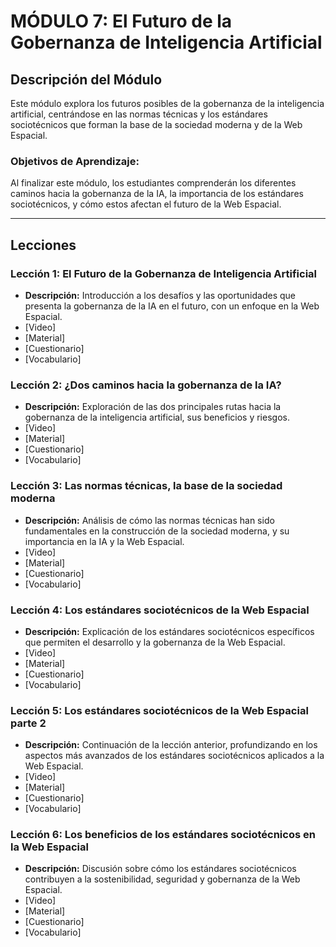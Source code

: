 # MÓDULO 7: El Futuro de la Gobernanza de Inteligencia Artificial
## Descripción del Módulo
Este módulo explora los futuros posibles de la gobernanza de la inteligencia artificial, centrándose en las normas técnicas y los estándares sociotécnicos que forman la base de la sociedad moderna y de la Web Espacial.
### Objetivos de Aprendizaje: 
Al finalizar este módulo, los estudiantes comprenderán los diferentes caminos hacia la gobernanza de la IA, la importancia de los estándares sociotécnicos, y cómo estos afectan el futuro de la Web Espacial.
________________________________________
## Lecciones
### Lección 1: El Futuro de la Gobernanza de Inteligencia Artificial
* **Descripción:** Introducción a los desafíos y las oportunidades que presenta la gobernanza de la IA en el futuro, con un enfoque en la Web Espacial.
* [Video]
* [Material]
* [Cuestionario]
* [Vocabulario]

### Lección 2: ¿Dos caminos hacia la gobernanza de la IA?
* **Descripción:** Exploración de las dos principales rutas hacia la gobernanza de la inteligencia artificial, sus beneficios y riesgos.
* [Video]
* [Material]
* [Cuestionario]
* [Vocabulario]

### Lección 3: Las normas técnicas, la base de la sociedad moderna
* **Descripción:** Análisis de cómo las normas técnicas han sido fundamentales en la construcción de la sociedad moderna, y su importancia en la IA y la Web Espacial.
* [Video]
* [Material]
* [Cuestionario]
* [Vocabulario]

### Lección 4: Los estándares sociotécnicos de la Web Espacial
* **Descripción:** Explicación de los estándares sociotécnicos específicos que permiten el desarrollo y la gobernanza de la Web Espacial.
* [Video]
* [Material]
* [Cuestionario]
* [Vocabulario]

### Lección 5: Los estándares sociotécnicos de la Web Espacial parte 2
* **Descripción:** Continuación de la lección anterior, profundizando en los aspectos más avanzados de los estándares sociotécnicos aplicados a la Web Espacial.
* [Video]
* [Material]
* [Cuestionario]
* [Vocabulario]

### Lección 6: Los beneficios de los estándares sociotécnicos en la Web Espacial
* **Descripción:** Discusión sobre cómo los estándares sociotécnicos contribuyen a la sostenibilidad, seguridad y gobernanza de la Web Espacial.
* [Video]
* [Material]
* [Cuestionario]
* [Vocabulario]
